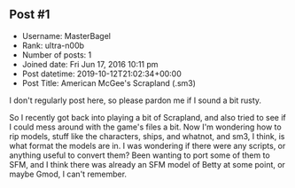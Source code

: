 ## Post #1
- Username: MasterBagel
- Rank: ultra-n00b
- Number of posts: 1
- Joined date: Fri Jun 17, 2016 10:11 pm
- Post datetime: 2019-10-12T21:02:34+00:00
- Post Title: American McGee's Scrapland (.sm3)

I don't regularly post here, so please pardon me if I sound a bit rusty.

So I recently got back into playing a bit of Scrapland, and also tried to see if I could mess around with the game's files a bit. Now I'm wondering how to rip models, stuff like the characters, ships, and whatnot, and sm3, I think, is what format the models are in. I was wondering if there were any scripts, or anything useful to convert them? Been wanting to port some of them to SFM, and I think there was already an SFM model of Betty at some point, or maybe Gmod, I can't remember.
